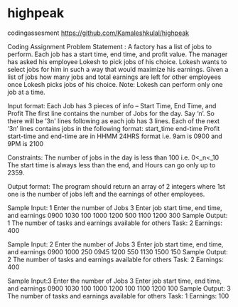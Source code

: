 # highpeak
codingassesment https://github.com/Kamaleshkulal/highpeak




Coding Assignment
Problem Statement : A factory has a list of jobs to perform. Each job has a start time, end time, and profit value. The manager has asked his employee Lokesh to pick jobs of his choice. Lokesh wants to select jobs for him in such a way that would maximize his earnings.
Given a list of jobs how many jobs and total earnings are left for other employees once Lokesh picks jobs of his choice.
Note: Lokesh can perform only one job at a time.

Input format:
Each Job has 3 pieces of info – Start Time, End Time, and Profit
The first line contains the number of Jobs for the day. Say ‘n’. So there will be ’3n' lines following as each job has 3 lines.
Each of the next ‘3n’ lines contains jobs in the following format:
start_time
end-time
Profit
start-time and end-time are in HHMM 24HRS format i.e. 9am is 0900 and 9PM is 2100

Constraints:
The number of jobs in the day is less than 100 i.e. 0<_n<_10
The start time is always less than the end, and Hours can go only up to 2359.

Output format:
The program should return an array of 2 integers where 1st one is the number of jobs left and the earnings of other employees.

Sample Input: 1
Enter the number of Jobs
3
Enter job start time, end time, and earnings
0900
1030
100
1000
1200
500
1100
1200
300
Sample Output: 1
The number of tasks and earnings available for others
Task: 2
Earnings: 400

Sample Input: 2
Enter the number of Jobs
3
Enter job start time, end time, and earnings
0900
1000
250
0945
1200
550
1130
1500
150
Sample Output: 2
The number of tasks and earnings available for others
Task: 2
Earnings: 400

Sample Input:3
Enter the number of Jobs
3
Enter job start time, end time, and earnings
0900
1030
100
1000
1200
100
1100
1200
100
Sample Output: 3
The number of tasks and earnings available for others
Task: 1
Earnings: 100 
